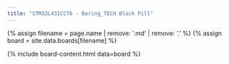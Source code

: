 ```yaml
---
title: "STM32L431CCT6 - Boring_TECH Black Pill"
---
```


{% assign filename = page.name | remove: '.md' | remove: '.' %}
{% assign board = site.data.boards[filename] %}

{% include board-content.html data=board %}
